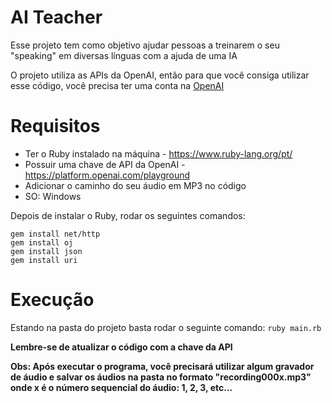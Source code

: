 # AI Teacher

Esse projeto tem como objetivo ajudar pessoas a treinarem o seu "speaking" em diversas línguas com a ajuda de uma IA

O projeto utiliza as APIs da OpenAI, então para que você consiga utilizar esse código, você precisa ter uma conta na [OpenAI](https://openai.com/pricing)

# Requisitos

- Ter o Ruby instalado na máquina - https://www.ruby-lang.org/pt/
- Possuir uma chave de API da OpenAI - https://platform.openai.com/playground
- Adicionar o caminho do seu áudio em MP3 no código
- SO: Windows

Depois de instalar o Ruby, rodar os seguintes comandos:

```
gem install net/http
gem install oj
gem install json
gem install uri
```

# Execução

Estando na pasta do projeto basta rodar o seguinte comando: `ruby main.rb`

**Lembre-se de atualizar o código com a chave da API**

**Obs: Após executar o programa, você precisará utilizar algum gravador de áudio e salvar os áudios na pasta no formato "recording000x.mp3" onde x é o número sequencial do áudio: 1, 2, 3, etc...**
